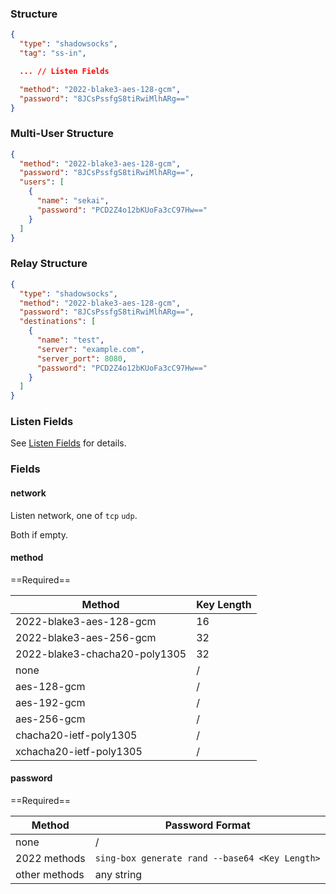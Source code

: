 ### Structure

```json
{
  "type": "shadowsocks",
  "tag": "ss-in",

  ... // Listen Fields

  "method": "2022-blake3-aes-128-gcm",
  "password": "8JCsPssfgS8tiRwiMlhARg=="
}
```

### Multi-User Structure

```json
{
  "method": "2022-blake3-aes-128-gcm",
  "password": "8JCsPssfgS8tiRwiMlhARg==",
  "users": [
    {
      "name": "sekai",
      "password": "PCD2Z4o12bKUoFa3cC97Hw=="
    }
  ]
}
```

### Relay Structure

```json
{
  "type": "shadowsocks",
  "method": "2022-blake3-aes-128-gcm",
  "password": "8JCsPssfgS8tiRwiMlhARg==",
  "destinations": [
    {
      "name": "test",
      "server": "example.com",
      "server_port": 8080,
      "password": "PCD2Z4o12bKUoFa3cC97Hw=="
    }
  ]
}
```

### Listen Fields

See [Listen Fields](/configuration/shared/listen) for details.

### Fields

#### network

Listen network, one of `tcp` `udp`.

Both if empty.

#### method

==Required==

| Method                        | Key Length |
|-------------------------------|------------|
| 2022-blake3-aes-128-gcm       | 16         |
| 2022-blake3-aes-256-gcm       | 32         |
| 2022-blake3-chacha20-poly1305 | 32         |
| none                          | /          |
| aes-128-gcm                   | /          |
| aes-192-gcm                   | /          |
| aes-256-gcm                   | /          |
| chacha20-ietf-poly1305        | /          |
| xchacha20-ietf-poly1305       | /          |

#### password

==Required==

| Method        | Password Format                                |
|---------------|------------------------------------------------|
| none          | /                                              |
| 2022 methods  | `sing-box generate rand --base64 <Key Length>` |
| other methods | any string                                     |
